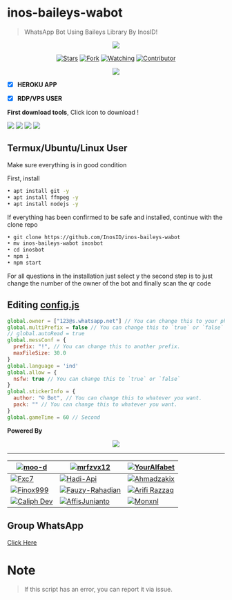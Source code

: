 # inos-baileys-wabot
> WhatsApp Bot Using Baileys Library By InosID!

<p align="center">
<img src="https://gpvc.arturio.dev/InoxID" />
<p/>
<p align="center">
<a href="https://github.com/CxD9-Teams/cxd9-bot/stargazers/"><img title="Stars" src="https://img.shields.io/github/stars/CxD9-Teams/cxd9-bot?&style=flat-square"></a>
<a href="https://github.com/CxD9-Teams/cxd9-bot/network/members"><img title="Fork" src="https://img.shields.io/github/forks/CxD9-Teams/cxd9-bot?style=flat-square"></a>
<a href="https://github.com/CxD9-Teams/cxd9-bot/watchers"><img title="Watching" src="https://img.shields.io/github/watchers/CxD9-Teams/cxd9-bot?label=Watching&style=flat-square"></a>
<a href="https://github.com/CxD9-Teams/cxd9-bot/watchers"><img title="Contributor" src="https://img.shields.io/github/contributors/CxD9-Teams/cxd9-bot?logo=github&style=flat-square"></a>
</p>
<p align="center">
<a href="https://github.com/CxD9-Teams/cxd9-bot"><img src="https://img.shields.io/github/repo-size/CxD9-Teams/cxd9-bot?label=Repo%20size&style=flat-square"></a>
</p>

- [x] **HEROKU APP**

<!-- Heroku Deploy **Beta**

**First deploy bot**, Click the deploy icon below !

[![Deploy](https://www.herokucdn.com/deploy/button.svg)](https://heroku.com/deploy?template=https://github.com/InosID/inos-baileys-wabot)

Then click view web.
After that, scan the qr, Done.
-->
- [x] **RDP/VPS USER**

**First download tools**, Click icon to download !

<a href="https://git-scm.com/downloads"><img src="http://img.shields.io/badge/-Git-F1502F?style=flat&logo=git&logoColor=FFFFFF"></a>
<a href="https://nodejs.org/en/download"><img
src="https://img.shields.io/badge/-Node.js-3C873A?style=flat&logo=Node.js&logoColor=white"></a>
<a href="https://ffmpeg.org/download.html"><img src="http://img.shields.io/badge/-Ffmpeg-000000?style=flat&logo=ffmpeg&logoColor=green"></a>
<a href="https://notepad-plus-plus.org/downloads/v8.1.9"><img src="http://img.shields.io/badge/-Notepad++-orange?style=flat"></a>

## Termux/Ubuntu/Linux User
Make sure everything is in good condition

First, install
```bash
• apt install git -y
• apt install ffmpeg -y
• apt install nodejs -y
```

If everything has been confirmed to be safe and installed, continue with the clone repo
```bash
• git clone https://github.com/InosID/inos-baileys-wabot
• mv inos-baileys-wabot inosbot
• cd inosbot
• npm i
• npm start
```
For all questions in the installation just select y 
the second step is to just change the number of the owner of the bot and finally scan the qr code

## Editing <a href="https://github.com/InosID/inos-baileys-wabot/blob/master/config.js">config.js</a>

```js
global.owner = ["123@s.whatsapp.net"] // You can change this to your phone number.
global.multiPrefix = false // You can change this to `true` or `false`
// global.autoRead = true
global.messConf = {
  prefix: "!", // You can change this to another prefix.
  maxFileSize: 30.0
}
global.language = 'ind'
global.allow = {
  nsfw: true // You can change this to `true` or `false`
}
global.stickerInfo = {
  author: "© Bot", // You can change this to whatever you want.
  pack: "" // You can change this to whatever you want.
}
global.gameTime = 60 // Second
```

**Powered By**
<p align="center">
  <a href="https://github.com/InosID">
    <img src="https://github.com/InosID.png?size=100">
  </a>
</p>

***
[![moo-d](https://github.com/moo-d.png)](https://github.com/moo-d) | [![mrfzvx12](https://github.com/mrfzvx12.png)](https://github.com/mrfzvx12) | [![YourAlfabet](https://github.com/youralfabet.png)](https://github.com/YourAlfabet)
--------|--------|--------|
[![Fxc7](https://github.com/fxc7.png)](https://github.com/fxc7) | [![Hadi-Api](https://github.com/hadi-api.png)](https://github.com/hadi-api) | [![Ahmadzakix](https://github.com/Ahmadzakix.png)](https://github.com/Ahmadzakix)
[![Finox999](https://github.com/Finox999.png)](https://github.com/Finox999) | [![Fauzy-Rahadian](https://github.com/fauzy-rahadian.png)](https://github.com/Fauzy-Rahadian) | [![Arifi Razzaq](https://github.com/arifirazzaq2001.png)](https://github.com/arifirazzaq2001)
[![Caliph Dev](https://github.com/caliphdev.png)](https://github.com/caliphdev) | [![AffisJunianto](https://github.com/affisjunianto.png)](https://github.com/affisjunianto) | [![Monxnl](https://github.com/Monxnl.png)](https://github.com/Monxnl)

## Group WhatsApp

[Click Here](https://chat.whatsapp.com/K0w1BggUAzr7AWJNka3Y81)

<!--## Send Message

#### Send Text Message

```js
// Text message
CXD.sendText(from, 'Hello World!')

// Reply message
CXD.reply('Hello World!')
```

#### Send Image Message

```js
// If you want no reply, change "true" to "false"
CXD.sendImage(from, '../lib/fbi.jpg', "This is caption.", false)

var url = "https://encrypted-tbn0.gstatic.com/images?q=tbn:ANd9GcQKTvqbVbQdjSx7J6IvfQpk-8iNopG_Ox7UCg&usqp=CAU"

CXD.sendImage(from, url, "This is caption.", true)
```

#### Send File Message

```js
let Baileys = require('@adiwajshing/baileys')

// Get message type from Baileys
let {
  text,
  image,
  document,
  audio,
  video
} = Baileys.MessageType

// Location file
let locationFile = './views/favicon.png'

// Send file
CXD.sendFile(from, locationFile, 'this is caption', true)
/**
 * If you wan't without reply, change the true to false.
 */
```

#### Send File From Url Message

```js
let Baileys = require('@adiwajshing/baileys')

// Get message type from Baileys
let {
  text,
  image,
  document,
  audio,
  video
} = Baileys.MessageType

// Url
urls = 'https://website.com'

// Send file from url
CXD.sendFileFromUrl(from, urls, 'image', "This is caption", true)
/**
 * If you wan't without reply, change the true to false.
 * If the file type is document, change 'image' to 'document' etc.
 */
```

#### Send Button Message

```js
CXD.sendButton(from, "content", "footer", [
  {
    buttonId: `row`
    buttonText: {
      displayText: 'button',
    },
    type: 1,
  },
], { quoted: msg })
```-->

# Note
> If this script has an error, you can report it via issue.
